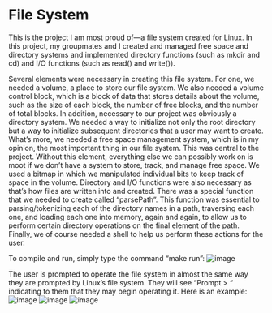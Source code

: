 # File System

This is the project I am most proud of—a file system created for Linux. In this project, my groupmates and I created and managed free space and directory systems and implemented directory functions (such as mkdir and cd) and I/O functions (such as read() and write()).

Several elements were necessary in creating this file system. For one, we needed a volume, a place to store our file system. We also needed a volume control block, which is a block of data that stores details about the volume, such as the size of each block, the number of free blocks, and the number of total blocks. In addition, necessary to our project was obviously a directory system. We needed a way to initialize not only the root directory but a way to initialize subsequent directories that a user may want to create. What’s more, we needed a free space management system, which is in my opinion, the most important thing in our file system. This was central to the project. Without this element, everything else we can possibly work on is moot if we don’t have a system to store, track, and manage free space. We used a bitmap in which we manipulated individual bits to keep track of space in the volume. Directory and I/O functions were also necessary as that’s how files are written into and created. There was a special function that we needed to create called “parsePath”. This function was essential to parsing/tokenizing each of the directory names in a path, traversing each one, and loading each one into memory, again and again, to allow us to perform certain directory operations on the final element of the path. Finally, we of course needed a shell to help us perform these actions for the user.

To compile and run, simply type the command “make run”:
![image](https://github.com/user-attachments/assets/afe44dc2-3c0e-41d9-8147-0d8bc555f2fb)

The user is prompted to operate the file system in almost the same way they are prompted by Linux’s file system. They will see “Prompt > “ indicating to them that they may begin operating it. Here is an example:
![image](https://github.com/user-attachments/assets/49ed0a27-6ae7-4627-9883-f6aac09ca318)
![image](https://github.com/user-attachments/assets/c2907903-997d-4f72-a52f-7608a9e6e0b8)
![image](https://github.com/user-attachments/assets/67680093-8d5f-4bc8-8282-917ae7493617)




